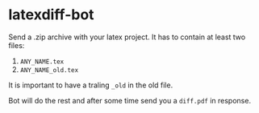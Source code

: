 # latexdiff-bot

Send a .zip archive with your latex project.
It has to contain at least two files:

1. `ANY_NAME.tex`
2. `ANY_NAME_old.tex`

It is important to have a traling `_old` in the old file. 

Bot will do the rest and after some time send you a `diff.pdf` in response.
